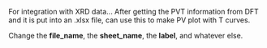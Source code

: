 For integration with XRD data...
After getting the PVT information from DFT and it is put into an .xlsx file, can use this to make PV plot with T curves.

Change the **file_name**, the **sheet_name**, the **label**, and whatever else.
